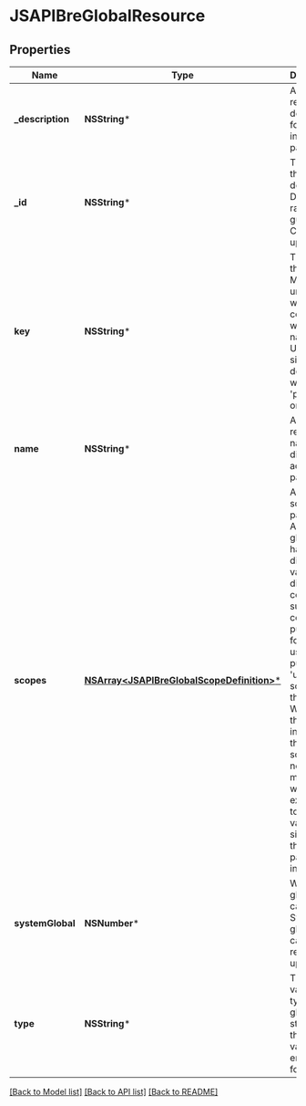 # JSAPIBreGlobalResource

## Properties
Name | Type | Description | Notes
------------ | ------------- | ------------- | -------------
**_description** | **NSString*** | A human readable description for display in admin pages | [optional] 
**_id** | **NSString*** | The id of the global definition. Default is a random guid. Cannot be updated | [optional] 
**key** | **NSString*** | The key for the global. Must be unique when combined with scope names. Usually a single descriptive word like &#39;purchases&#39; or &#39;logins&#39; | 
**name** | **NSString*** | A human readable name for display in admin pages | [optional] 
**scopes** | [**NSArray&lt;JSAPIBreGlobalScopeDefinition&gt;***](JSAPIBreGlobalScopeDefinition.md) | A list of scoping parameters. Allows the global to have a different value in different context such as a count of purchases for each user (by putting a &#39;user&#39; scope in this list). When using this global in a rule these scopes will need to be mapped with an expression to provide a value, similar to the parameters in an action | [optional] 
**systemGlobal** | **NSNumber*** | Where this global came from. System globals cannot be removed or updated | [optional] 
**type** | **NSString*** | The variable type the global stores. See the BRE variables endpoint for list | 

[[Back to Model list]](../README.md#documentation-for-models) [[Back to API list]](../README.md#documentation-for-api-endpoints) [[Back to README]](../README.md)



